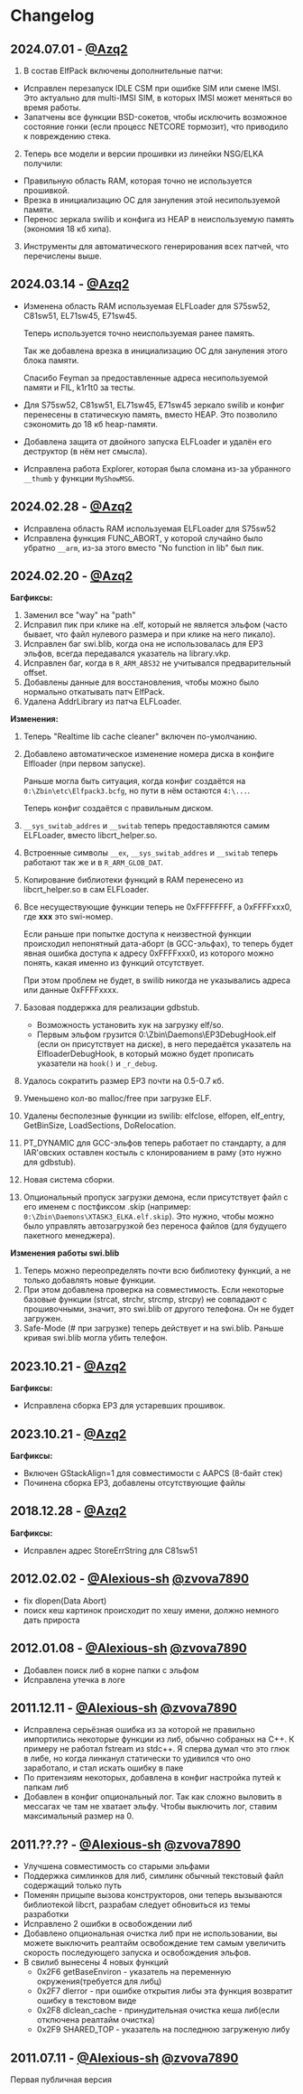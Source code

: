 # Changelog
## 2024.07.01 - [@Azq2](https://github.com/Azq2)

1. В состав ElfPack включены дополнительные патчи:
  - Исправлен перезапуск IDLE CSM при ошибке SIM или смене IMSI. Это актуально для multi-IMSI SIM, в которых IMSI может меняться во время работы.
  - Запатчены все функции BSD-сокетов, чтобы исключить возможное состояние гонки (если процесс NETCORE тормозит), что приводило к повреждению стека.
2. Теперь все модели и версии прошивки из линейки NSG/ELKA получили:
  - Правильную область RAM, которая точно не используется прошивкой.
  - Врезка в инициализацию ОС для зануления этой несипользуемой памяти.
  - Перенос зеркала swilib и конфига из HEAP в неиспользуемую память (экономия 18 кб хипа).
3. Инструменты для автоматического генерирования всех патчей, что перечислены выше.

## 2024.03.14 - [@Azq2](https://github.com/Azq2)
- Изменена область RAM используемая ELFLoader для S75sw52, C81sw51, EL71sw45, E71sw45.

  Теперь используется точно неиспользуемая ранее память.

  Так же добавлена врезка в инициализацию ОС для зануления этого блока памяти.

  Спасибо Feyman за предоставленные адреса несипользуемой памяти и FIL, k1r1t0 за тесты.
- Для S75sw52, C81sw51, EL71sw45, E71sw45 зеркало swilib и конфиг перенесены в статическую память, вместо HEAP.
  Это позволило сэкономить до 18 кб heap-памяти.
- Добавлена защита от двойного запуска ELFLoader и удалён его деструктор (в нём нет смысла).
- Исправлена работа Explorer, которая была сломана из-за убранного `__thumb` у функции `MyShowMSG`.
## 2024.02.28 - [@Azq2](https://github.com/Azq2)
- Исправлена область RAM используемая ELFLoader для S75sw52
- Исправлена функция FUNC_ABORT, у которой случайно было убратно `__arm`, из-за этого вместо "No function in lib" был пик.

## 2024.02.20 - [@Azq2](https://github.com/Azq2)

**Багфиксы:**
1. Заменил все "way" на "path"
2. Исправил пик при клике на .elf, который не является эльфом (часто бывает, что файл нулевого размера и при клике на него пикало).
3. Исправлен баг swi.blib, когда она не использовалась для EP3 эльфов, всегда передавался указатель на library.vkp.
4. Исправлен баг, когда в `R_ARM_ABS32` не учитывался предварительный offset.
5. Добавлены данные для восстановления, чтобы можно было нормально откатывать патч ElfPack.
6. Удалена AddrLibrary из патча ELFLoader.

**Изменения:**
1. Теперь "Realtime lib cache cleaner" включен по-умолчанию.
2. Добавлено автоматическое изменение номера диска в конфиге Elfloader (при первом запуске).
  
   Раньше могла быть ситуация, когда конфиг создаётся на `0:\Zbin\etc\Elfpack3.bcfg`, но пути в нём остаются `4:\...`.
  
   Теперь конфиг создаётся с правильным диском.
3. `__sys_switab_addres` и `__switab` теперь предоставляются самим ELFLoader, вместо libcrt_helper.so.
4. Встроенные символы `__ex`, `__sys_switab_addres` и `__switab` теперь работают так же и в `R_ARM_GLOB_DAT`.
5. Копирование библиотеки функций в RAM перенесено из libcrt_helper.so в сам ELFLoader.
6. Все несуществующие функции теперь не 0xFFFFFFFF, а 0xFFFFxxx0, где **xxx** это swi-номер.
   
   Если раньше при попытке доступа к неизвестной функции происходил непонятный дата-аборт (в GCC-эльфах), то теперь будет явная ошибка доступа к адресу 0xFFFFxxx0, из которого можно понять, какая именно из функций отсутствует.
   
   При этом проблем не будет, в swilib никогда не указывались адреса или данные 0xFFFFxxxx.
7. Базовая поддержка для реализации gdbstub.
   - Возможность установить хук на загрузку elf/so.
   - Первым эльфом грузится 0:\Zbin\Daemons\EP3DebugHook.elf (если он присутствует на диске), в него передаётся указатель на ElfloaderDebugHook, в который можно будет прописать указатели на `hook()` и `_r_debug`.

8. Удалось сократить размер EP3 почти на 0.5-0.7 кб.
9. Уменьшено кол-во malloc/free при загрузке ELF.
10. Удалены бесполезные функции из swilib: elfclose, elfopen, elf_entry, GetBinSize, LoadSections, DoRelocation.
11. PT_DYNAMIC для GCC-эльфов теперь работает по стандарту, а для IAR'овских оставлен костыль с клонированием в раму (это нужно для gdbstub).
12. Новая система сборки.
13. Опциональный пропуск загрузки демона, если присутствует файл с его именем с постфиксом .skip (например: `0:\Zbin\Daemons\XTASK3_ELKA.elf.skip`).
    Это нужно, чтобы можно было управлять автозагрузкой без переноса файлов (для будущего пакетного менеджера).

**Изменения работы swi.blib**
1. Теперь можно переопределять почти всю библиотеку функций, а не только добавлять новые функции.
2. При этом добавлена проверка на совместимость. Если некоторые базовые функции (strcat, strchr, strcmp, strcpy) не совпадают с прошивочными, значит, это swi.blib от другого телефона. Он не будет загружен.
3. Safe-Mode (# при загрузке) теперь действует и на swi.blib. Раньше кривая swi.blib могла убить телефон.

## 2023.10.21 - [@Azq2](https://github.com/Azq2)

**Багфиксы:**
- Исправлена сборка EP3 для устаревших прошивок.

## 2023.10.21 - [@Azq2](https://github.com/Azq2)

**Багфиксы:**
- Включен GStackAlign=1 для совместимости с AAPCS (8-байт стек)
- Починена сборка EP3, добавлены отсутствующие файлы

## 2018.12.28 - [@Azq2](https://github.com/Azq2)

**Багфиксы:**
- Исправлен адрес StoreErrString для C81sw51

## 2012.02.02 - [@Alexious-sh](https://github.com/Alexious-sh) [@zvova7890](https://github.com/zvova7890)

- fix dlopen(Data Abort)
- поиск кеш картинок происходит по хешу имени, должно немного дать прироста

## 2012.01.08 - [@Alexious-sh](https://github.com/Alexious-sh) [@zvova7890](https://github.com/zvova7890)

- Добавлен поиск либ в корне папки с эльфом
- Исправлена утечка в логе

## 2011.12.11 - [@Alexious-sh](https://github.com/Alexious-sh) [@zvova7890](https://github.com/zvova7890)

- Исправлена серьёзная ошибка из за которой не правильно импортились некоторые функции из либ, обычно собраных на С++. К примеру не работал fstream из stdc++. Я сперва думал что это глюк в либе, но когда линканул статически то удивился что оно заработало, и стал искать ошибку в паке
- По притензиям некоторых, добавлена в конфиг настройка путей к папкам либ
- Добавлен в конфиг опциональный лог. Так как сложно выловить в мессагах че там не хватает эльфу. Чтобы выключить лог, ставим максимальный размер на 0.

## 2011.??.?? - [@Alexious-sh](https://github.com/Alexious-sh) [@zvova7890](https://github.com/zvova7890)

- Улучшена совместимость со старыми эльфами
- Поддержка симлинков для либ, симлинк обычный текстовый файл содержащий только путь
- Поменян прицыпе вызова конструкторов, они теперь вызываются библиотекой libcrt, разрабам следует обновиться из темы разработки
- Исправлено 2 ошибки в освобождении либ
- Добавлено опциональная очистка либ при не использовании, вы можете выключить реалтайм освобождение тем самым увеличить скорость последующего запуска и освобождения эльфов.
- В свилиб вынесены 4 новых функций
	- 0x2F6 getBaseEnviron - указатель на переменную окружения(требуется для либц)
	- 0x2F7 dlerror        - при ошибке открытия либы эта функция возвратит ошибку в текстовом виде
	- 0x2F8 dlclean_cache  - принудительная очистка кеша либ(если отключена реалтайм очистка)
	- 0x2F9 SHARED_TOP     - указатель на последнюю загруженую либу

## 2011.07.11 - [@Alexious-sh](https://github.com/Alexious-sh) [@zvova7890](https://github.com/zvova7890)

Первая публичная версия
